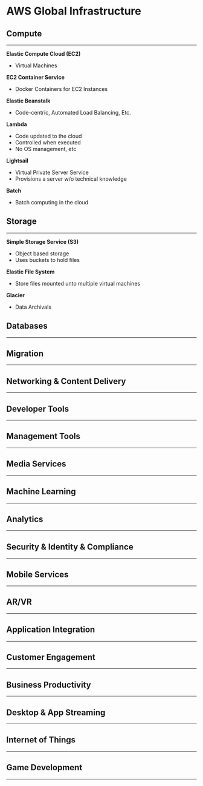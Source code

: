 # AWS Global Infrastructure

## Compute
---
<b>Elastic Compute Cloud (EC2)</b>
- Virtual Machines

<b>EC2 Container Service</b>
- Docker Containers for EC2 Instances

<b>Elastic Beanstalk</b>
- Code-centric, Automated Load Balancing, Etc.

<b>Lambda</b>
- Code updated to the cloud
- Controlled when executed
- No OS management, etc

<b>Lightsail</b>
- Virtual Private Server Service
- Provisions a server w/o technical knowledge

<b>Batch</b>
- Batch computing in the cloud


## Storage
---
<b> Simple Storage Service (S3) </b>
- Object based storage
- Uses buckets to hold files

<b> Elastic File System </b>
- Store files mounted unto multiple virtual machines

<b> Glacier </b>
- Data Archivals


## Databases
---
## Migration
---
## Networking & Content Delivery
---
## Developer Tools
---
## Management Tools
---
## Media Services
---
## Machine Learning
---
## Analytics
---
## Security & Identity & Compliance
---
## Mobile Services
---
## AR/VR
---
## Application Integration
---
## Customer Engagement
---
## Business Productivity
---
## Desktop & App Streaming
---
## Internet of Things
---
## Game Development
---